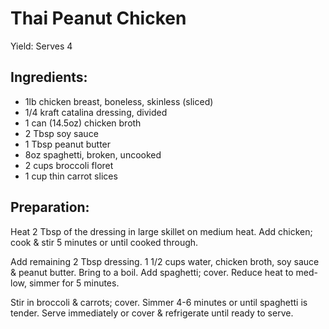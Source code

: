 Thai Peanut Chicken
===================

Yield: Serves 4

Ingredients:
------------

- 1lb chicken breast, boneless, skinless (sliced)
- 1/4 kraft catalina dressing, divided
- 1 can (14.5oz) chicken broth
- 2 Tbsp soy sauce
- 1 Tbsp peanut butter
- 8oz spaghetti, broken, uncooked
- 2 cups broccoli floret
- 1 cup thin carrot slices

Preparation:
------------

Heat 2 Tbsp of the dressing in large skillet on medium heat. Add chicken; cook
& stir 5 minutes or until cooked through.

Add remaining 2 Tbsp dressing. 1 1/2 cups water, chicken broth, soy sauce &
peanut butter. Bring to a boil. Add spaghetti; cover. Reduce heat to med-low, 
simmer for 5 minutes.

Stir in broccoli & carrots; cover. Simmer 4-6 minutes or until spaghetti is
tender. Serve immediately or cover & refrigerate until ready to serve.

[source]: Mom
